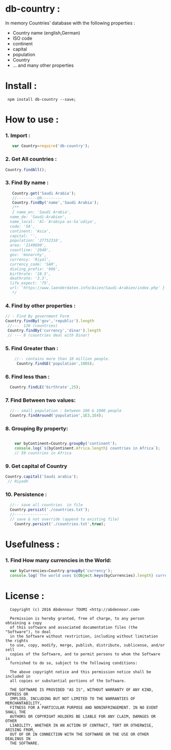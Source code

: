 # db-country  :

In memory Countries' database with the following properties :

* Country name (english,German)
* ISO code
* continent
* capital
*  population
* Country  
* ... and many other properties


# Install :

```
 npm install db-country --save;
```


# How to use :

### 1. Import :
 ```js
    var Country=require('db-country');
 ```
### 2. Get All countries :

  ```js
  Country.findAll();

  ```
### 3. Find By name :

```js
   Country.get('Saudi Arabia');
   //---------OR---------
   Country.findBy('name','Saudi Arabia');
   /**
   { name_en: 'Saudi Arabia',
  name_de: 'Saudi-Arabien',
  name_local: 'Al-´Arabiya as-Sa´udiya',
  code: 'SA',
  continent: 'Asia',
  capital: '',
  population: '27752316',
  area: '2149690',
  coastline: '2640',
  gov: 'monarchy',
  currency: 'Riyal',
  currency_code: 'SAR',
  dialing_prefix: '966',
  birthrate: '18.5',
  deathrate: '3.3',
  life_expect: '75',
  url: 'https://www.laenderdaten.info/Asien/Saudi-Arabien/index.php' }
   */
```

### 4. Find by other properties  :

  ```js
  // - Find By government Form
  Country.findBy('gov','republic').length
   //---  126 (countries)
   Country.findBy('currency','dinar').length
   // --- 8 (countries deal with Dinar)
  ```
### 5. Find Greater than :

```js
    //-- contains more than 10 million people.
     Country.findGE('population',10E6);

```
### 6. Find less than :

```js
  Country.findLE('birthrate',25);    
```
### 7. Find Between two values:

```js
  //-- small population : between 100 & 1000 people
  Country.findAround('population',1E3,1E4);

```

### 8. Grouping By property:

  ```js

      var byContinent=Country.groupBy('continent');
      console.log(`${byContinent.Africa.length} countries in Africa`);
      // 59 countries in Africa
  ```


### 9. Get capital of Country

```js
Country.capital('Saudi arabia');
 // Riyadh
```

### 10. Persistence :

```js
  //-- save all countries  in file
  Country.persist('./countries.txt');
  //---------------
  // save & not override (append to existing file)
    Country.persist('./countries.txt',true);
```

# Usefulness :


### 1. Find How many currencies in the World:


```js
  var byCurrencies=Country.groupBy('currency');
  console.log(`The world uses ${Object.keys(byCurrencies).length} currencies`);

```  



# License :





      Copyright (c) 2016 Abdennour TOUMI <http://abdennoor.com>

      Permission is hereby granted, free of charge, to any person obtaining a copy
      of this software and associated documentation files (the "Software"), to deal
      in the Software without restriction, including without limitation the rights
      to use, copy, modify, merge, publish, distribute, sublicense, and/or sell
      copies of the Software, and to permit persons to whom the Software is
      furnished to do so, subject to the following conditions:

      The above copyright notice and this permission notice shall be included in
      all copies or substantial portions of the Software.

      THE SOFTWARE IS PROVIDED "AS IS", WITHOUT WARRANTY OF ANY KIND, EXPRESS OR
      IMPLIED, INCLUDING BUT NOT LIMITED TO THE WARRANTIES OF MERCHANTABILITY,
      FITNESS FOR A PARTICULAR PURPOSE AND NONINFRINGEMENT. IN NO EVENT SHALL THE
      AUTHORS OR COPYRIGHT HOLDERS BE LIABLE FOR ANY CLAIM, DAMAGES OR OTHER
      LIABILITY, WHETHER IN AN ACTION OF CONTRACT, TORT OR OTHERWISE, ARISING FROM,
      OUT OF OR IN CONNECTION WITH THE SOFTWARE OR THE USE OR OTHER DEALINGS IN
      THE SOFTWARE.
